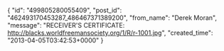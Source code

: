 {
   "id": "499805280055409",
   "post_id": "462493170453287_486467371389200",
   "from_name": "Derek Moran",
   "message": "RECEIVER'S CERTIFICATE: http://blacks.worldfreemansociety.org/1/R/r-1001.jpg",
   "created_time": "2013-04-05T03:42:53+0000"
 }
